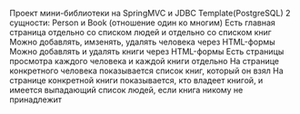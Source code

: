 Проект мини-библиотеки на SpringMVC и JDBC Template(PostgreSQL)
2 сущности: Person и Book (отношение один ко многим)
Есть главная страница отдельно со списком людей и отдельно со списком книг
Можно добавлять, имзенять, удалять человека через HTML-формы
Можно добавлять и удалять книги через HTML-формы
Есть страницы просмотра каждого человека и каждой книги отдельно
На странице конкретного человека показывается список книг, который он взял
На странице конкретной книги показывается, кто владеет книгой, и имеется выпадающий список людей, если книга никому не принадлежит
